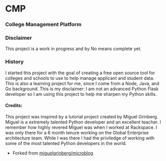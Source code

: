 # CMP

### College Management Platform

### Disclaimer
This project is a work in progress and by No means complete yet.  

### History 
I started this project with the goal of creating a free open source tool for colleges and schools to use to help manage applicant and student data.  This is also a learning project for me, since I come from a Node, Java, and Go background. This is my disclaimer: I am not an advanced Python Flask developer so I am using this project to help me sharpen my Python skills.   

#### Credits: 
This project was inspired by a tutorial project created by Miguel Grinberg. Miguel is a extremely talented Python developer and an excellent teacher.  I remember how highly revered Miguel was when I worked at Rackspace. I was only there for a 6 month tenure working on the Global Enterprise architecture team. While I was there I had the priviledge of working with some of the most talented Python developers in the world.  
* Forked from [miguelgrinberg/microblog](https://github.com/miguelgrinberg/microblog)

